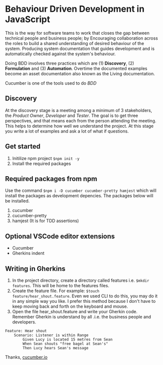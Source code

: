 # Behaviour Driven Development in JavaScript

This is the way for software teams to work that closes the gap between technical people and business people; by Encouraging collaboration across the roles to build a shared understanding of desired behaviour of the system.
Producing system documentation that guides development and is automatically checked against the system's behaviour.

Doing BDD involves three practices which are (1) **Discovery**, (2) **Formulation** and (3) **Automation**. Overtime the documented examples become an asset documentation also known as the Living documentation.

Cucumber is one of the tools used to do *BDD*

## Discovery

At the discovery stage is a meeting among a minimum of 3 stakeholders, the *Product Owner*, *Developer* and *Tester*. The goal is to get three perspectives, and that means each from the person attending the meeting.
This helps to determine how well we understand the project. At this stage you write a lot of examples and ask a lot of what if questions.

## Get started

1. Initilize npm project `$npm init -y`
2. Install the required packages

## Required packages from npm

Use the command `$npm i -D cucumber cucumber-pretty hamjest` which will install the packages as development depencies. The packages below will be installed.

1. cucumber 
2. cucumber-pretty 
3. hamjest (It is for TDD assertions)

## Optional VSCode editor extensions

- Cucumber 
- Gherkins indent

## Writing in Gherkins

1. In the project directory, create a directory called features i.e. `$mkdir features`. This will be home to the features files.
2. Create the feature file. For example: `$touch feature/hear_shout.feature`. Even we used CLI to do this, you may do it in any simple way you like. I prefer this method because I don't have to keep moving back and forth on the keyboard and mouse.
3. Open the file hear_shout.feature and write your Gherkin code. Remember Gherkin is understand by all .i.e. the business people and developers.

```
Feature: Hear shout
    Scenario: Listener is within Range
        Given Lucy is located 15 metres from Sean
        When Sean shouts "free bagel at Sean's"
        Then Lucy hears Sean's message
```

Thanks,
[cucumber.io](https://cucumber.io/courses/collection)
